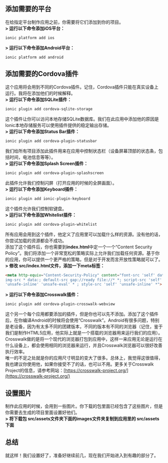 ## 添加需要的平台
  
在给指定平台制作应用之前，你需要将它们添加到你的项目。  
**> 运行以下命令添加iOS平台：**
```shell
ionic platform add ios
```
**> 运行以下命令添加Android平台：**
```shell
ionic platform add android
```
  
## 添加需要的Cordova插件
这个应用将会用到不同的Cordova插件。记住，Cordova插件只能在真实设备上运行。我将在添加他们的时候解释。  
**> 运行以下命令添加SQLite插件：**
```shell
ionic plugin add cordova-sqlite-storage
```
这个插件让你可以访问本地存储SQLite数据库。我们在此应用中添加他的原因是Ionic本地存储服务可以使用插件提供的稳定输出存储。    
**> 运行以下命令添加Status Bar插件：**
```shell
ionic plugin add cordova-plugin-statusbar
```
我们给所有项目添加此插件用来在应用中控制状态栏（设备屏幕顶部的状态条，包括时间，电池信息等等）。  
**> 运行以下命令添加Splash Screen插件：**
```shell
ionic plugin add cordova-plugin-splashscreen
```
此插件允许我们控制闪屏（打开应用的时候的全屏画面）。  
**> 运行以下命令添加Keyboard插件：**
```shell
ionic plugin add ionic-plugin-keyboard
```
这个插件允许我们控制软键盘。  
**> 运行以下命令添加Whitelist插件：**
```shell
ionic plugin add cordova-plugin-whitelist
```
所有应用会用到这个插件，他定义了应用里可以加载什么样的资源。没有他的话，你尝试加载的资源都会不成功。  
添加了这个插件后，你也需要到**index.html**中定一个一个“Content Security Policy”。我们将添加一个非常宽松的策略实际上允许我们加载任何资源。基于你的应用，你可以提供一个更严格的策略，但是对于开发而言开放性策略就可以了。  
**> 修改 src/index.html文件，添加一下meta标签：**
```html
<meta http-equiv="Content-Security-Policy" content="font-src 'self' data:;
img-src * data:; default-src gap://ready file://* *; script-src 'self'
'unsafe-inline' 'unsafe-eval' * ; style-src 'self' 'unsafe-inline' *">
```
**> 运行以下命令添加Crosswalk插件：**
```shell
ionic plugin add cordova-plugin-crosswalk-webview
```
这个另一个每个应用都要添加的插件，但是你也可以先不添加。添加了这个插件后，在你编译Android的时候将会使用“Crosswalk”。Android有很多问题，特别是老设备，因为有太多不同的团建版本，不同的版本有不同的浏览器（记住，鉴于我们是制作HTML5应用，他实际上就是一个搭载的浏览器用来运行我们的应用）。Crosswalk做的是将一个现代的浏览器打包到应用中，这样一来应用无论是运行在什么设备上，都会使用相同的浏览器来运行，并且Crosswalk浏览器可以很好改善执行效率。  
唯一的不足之处就是你的应用尺寸明显的变大了很多。总体上，我觉得这很值得，我也建议你使用他，如果你接受不了的话，也可以不用。更多关于Crosswalk Project的信息，请参考网站：[https://crosswalk-project.org/](https://crosswalk-project.org/)  
  
## 设置图片
制作此应用的时候，会用到一些图片。你下载的包里面已经包含了这些图片，但是你需要去生成的项目里面设置好他们。  
**> 将下载包 src/assets文件夹下面的images文件夹复制到应用里的 src/assets下面**  
  
## 总结
就这样！我们设置好了，准备好继续前几，现在我们开始进入到有趣的部分了。